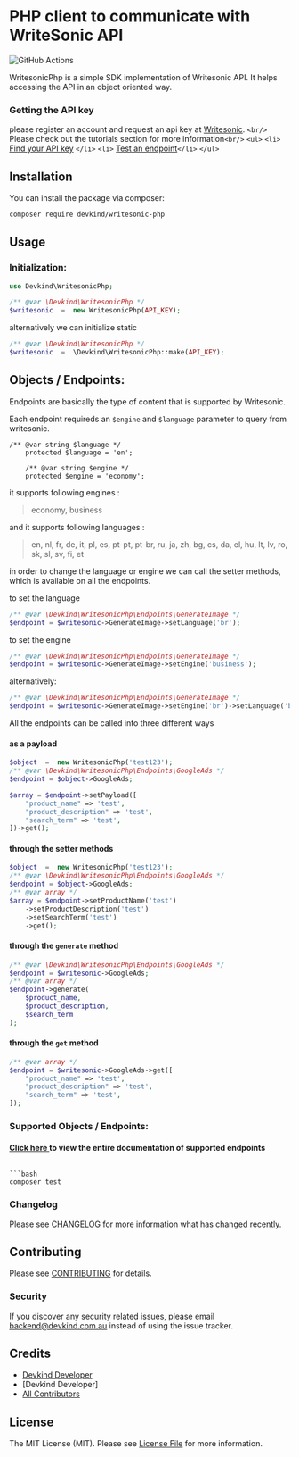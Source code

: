# PHP client to communicate with WriteSonic API

![GitHub Actions](https://github.com/devkind-au/writesonic-php/actions/workflows/main.yml/badge.svg)

WritesonicPhp is a simple SDK implementation of Writesonic API. It helps accessing the API in an object oriented way.

### Getting the API key

please register an account and request an api key at [Writesonic](https://writesonic.com). `<br/>` Please check out the tutorials section for more information`<br/>`   `<ul>` `<li>` [Find your API key](../docs/Find%20Api%20Key) `</li>` `<li>`  [Test an endpoint](../docs/Test%20An%20Endpoint)`</li>` `</ul>`

## Installation

You can install the package via composer:

```bash
composer require devkind/writesonic-php
```

## Usage

### Initialization:

```php
use Devkind\WritesonicPhp;

/** @var \Devkind\WritesonicPhp */
$writesonic  =  new WritesonicPhp(API_KEY);
```

alternatively we can initialize static

```php
/** @var \Devkind\WritesonicPhp */
$writesonic  =  \Devkind\WritesonicPhp::make(API_KEY);
```

## Objects / Endpoints:

Endpoints are basically the type of content that is supported by Writesonic.

Each endpoint requireds an `$engine` and `$language` parameter to query from writesonic.

```
/** @var string $language */
    protected $language = 'en';

    /** @var string $engine */
    protected $engine = 'economy';
```

it supports following engines :

> economy, business

and it supports following languages :

> en, nl, fr, de, it, pl, es, pt-pt, pt-br, ru, ja, zh, bg, cs, da, el, hu, lt, lv, ro, sk, sl, sv, fi, et

in order to change the language or engine we can call the setter methods, which is available on all the endpoints.

to set the language

```php
/** @var \Devkind\WritesonicPhp\Endpoints\GenerateImage */
$endpoint = $writesonic->GenerateImage->setLanguage('br');
```

to set the engine

```php
/** @var \Devkind\WritesonicPhp\Endpoints\GenerateImage */
$endpoint = $writesonic->GenerateImage->setEngine('business');
```

alternatively:

```php
/** @var \Devkind\WritesonicPhp\Endpoints\GenerateImage */
$endpoint = $writesonic->GenerateImage->setEngine('br')->setLanguage('br');
```

All the endpoints can be  called into three different ways

#### as a payload

```php
$object  =  new WritesonicPhp('test123');
/** @var \Devkind\WritesonicPhp\Endpoints\GoogleAds */
$endpoint = $object->GoogleAds;

$array = $endpoint->setPayload([
    "product_name" => 'test',
    "product_description" => 'test',
    "search_term" => 'test',
])->get();
```

#### through the setter methods

```php
$object  =  new WritesonicPhp('test123');
/** @var \Devkind\WritesonicPhp\Endpoints\GoogleAds */
$endpoint = $object->GoogleAds;
/** @var array */
$array = $endpoint->setProductName('test')
    ->setProductDescription('test')
    ->setSearchTerm('test')
    ->get();
```

#### through the `generate` method

```php
/** @var \Devkind\WritesonicPhp\Endpoints\GoogleAds */
$endpoint = $writesonic->GoogleAds;
/** @var array */
$endpoint->generate(
	$product_name,
	$product_description,
	$search_term
);
```

#### through the `get` method

```php
/** @var array */
$endpoint = $writesonic->GoogleAds->get([
    "product_name" => 'test',
    "product_description" => 'test',
    "search_term" => 'test',
]);
```

### Supported Objects / Endpoints:

#### [Click here ](https://github.com/devkindhq/writesonic-php/blob/main/endpoints.md) to view the entire documentation of supported endpoints


```### Testing

```bash
composer test
```
### Changelog

Please see [CHANGELOG](CHANGELOG.md) for more information what has changed recently.

## Contributing

Please see [CONTRIBUTING](CONTRIBUTING.md) for details.

### Security

If you discover any security related issues, please email backend@devkind.com.au instead of using the issue tracker.

## Credits

- [Devkind Developer](https://github.com/devkindhq)
- [Devkind Developer]
- [All Contributors](../../contributors)

## License

The MIT License (MIT). Please see [License File](LICENSE.md) for more information.
